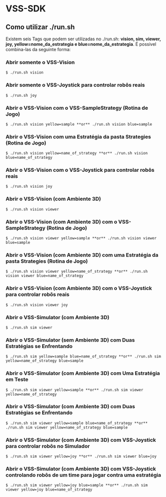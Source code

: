 VSS-SDK 
=======

Como utilizar ./run.sh
----------------------
Existem seis Tags que podem ser utilizadas no ./run.sh: **vision, sim, viewer, joy, yellow=nome_da_estrategia e blue=nome_da_estrategia**. É possivel combina-las da seguinte forma:

### Abrir somente o VSS-Vision
```
$ ./run.sh vision
```

### Abrir somente o VSS-Joystick para controlar robôs reais
```
$ ./run.sh joy
```

### Abrir o VSS-Vision com o VSS-SampleStrategy (Rotina de Jogo)
```
$ ./run.sh vision yellow=sample **or** ./run.sh vision blue=sample
```

### Abrir o VSS-Vision com uma Estratégia da pasta Strategies (Rotina de Jogo)
```
$ ./run.sh vision yellow=name_of_strategy **or** ./run.sh vision blue=name_of_strategy
```

### Abrir o VSS-Vision com o VSS-Joystick para controlar robôs reais
```
$ ./run.sh vision joy
```

### Abrir o VSS-Vision (com Ambiente 3D)
```
$ ./run.sh vision viewer
```

### Abrir o VSS-Vision (com Ambiente 3D) com o VSS-SampleStrategy (Rotina de Jogo)
```
$ ./run.sh vision viewer yellow=sample **or** ./run.sh vision viewer blue=sample
```

### Abrir o VSS-Vision (com Ambiente 3D) com uma Estratégia da pasta Strategies (Rotina de Jogo)
```
$ ./run.sh vision viewer yellow=name_of_strategy **or** ./run.sh vision viewer blue=name_of_strategy
```

### Abrir o VSS-Vision (com Ambiente 3D) com o VSS-Joystick para controlar robôs reais
```
$ ./run.sh vision viewer joy
```

### Abrir o VSS-Simulator (com Ambiente 3D)
```
$ ./run.sh sim viewer
```

### Abrir o VSS-Simulator (sem Ambiente 3D) com Duas Estratégias se Enfrentando
```
$ ./run.sh sim yellow=sample blue=name_of_strategy **or** ./run.sh sim yellow=name_of_strategy blue=sample
```

### Abrir o VSS-Simulator (com Ambiente 3D) com Uma Estratégia em Teste
```
$ ./run.sh sim viewer yellow=sample **or** ./run.sh sim viewer yellow=name_of_strategy
```

### Abrir o VSS-Simulator (com Ambiente 3D) com Duas Estratégias se Enfrentando
```
$ ./run.sh sim viewer yellow=sample blue=name_of_strategy **or** ./run.sh sim viewer yellow=name_of_strategy blue=sample
```

### Abrir o VSS-Simulator (com Ambiente 3D) com VSS-Joystick para controlar robôs no Simulador
```
$ ./run.sh sim viewer yellow=joy **or** ./run.sh sim viewer blue=joy
```

### Abrir o VSS-Simulator (com Ambiente 3D) com VSS-Joystick controlando robôs de um time para jogar contra uma estratégia
```
$ ./run.sh sim viewer yellow=joy blue=sample **or** ./run.sh sim viewer yellow=joy blue=name_of_strategy
```

